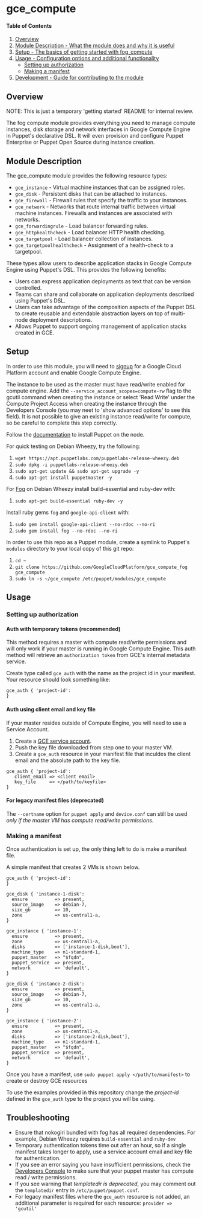 # gce_compute

#### Table of Contents

1. [Overview](#overview)
2. [Module Description - What the module does and why it is useful](#module-description)
3. [Setup - The basics of getting started with fog_compute](#setup)
4. [Usage - Configuration options and additional functionality](#usage)
    * [Setting up authorization](#setting-up-authorization)
    * [Making a manifest](#making-a-manifest)
6. [Development - Guide for contributing to the module](#development)

## Overview

NOTE: This is just a temporary 'getting started' README for internal review.

The fog compute module provides everything you need to manage compute instances, disk storage and network interfaces in Google Compute Engine in Puppet's declarative DSL. It will even provision and configure Puppet Enterprise or Puppet Open Source during instance creation. 

## Module Description

The gce_compute module provides the following resource types:

* `gce_instance` - Virtual machine instances that can be assigned roles.
* `gce_disk`     - Persistent disks that can be attached to instances.
* `gce_firewall` - Firewall rules that specify the traffic to your instances.
* `gce_network`  - Networks that route internal traffic between virtual machine
  instances. Firewalls and instances are associated with networks.
* `gce_forwardingrule`  - Load balancer forwarding rules.
* `gce_httphealthcheck`  - Load balancer HTTP health checking.
* `gce_targetpool` - Load balancer collection of instances.
* `gce_targetpoolhealthcheck`  - Assignment of a health-check to a targetpool.

These types allow users to describe application stacks in Google Compute
Engine using Puppet's DSL. This provides the following benefits:

* Users can express application deployments as text that can be version
  controlled.
* Teams can share and collaborate on application deployments described using
  Puppet's DSL.
* Users can take advantage of the composition aspects of the Puppet DSL to
  create reusable and extendable abstraction layers on top of multi-node
  deployment descriptions.
* Allows Puppet to support ongoing management of application stacks created in
  GCE.

## Setup
In order to use this module, you will need to
[signup](https://developers.google.com/compute/docs/signup)
 for a Google Cloud Platform account and enable Google Compute Engine.

The instance to be used as the master must have read/write enabled for compute engine. Add the `--service_account_scopes=compute-rw` flag to the gcutil command when creating the instance or select 'Read Write' under the Compute Project Access when creating the instance through the Developers Console (you may neet to 'show advanced options' to see this field).
It is not possible to give an existing instance read/write for compute, so be careful to complete this step correctly.

Follow the [documentation](http://docs.puppetlabs.com/guides/install_puppet/install_debian_ubuntu.html) to install Puppet on the node.

For quick testing on Debian Wheezy, try the following:

1. `wget https://apt.puppetlabs.com/puppetlabs-release-wheezy.deb`
1. `sudo dpkg -i puppetlabs-release-wheezy.deb`
1. `sudo apt-get update && sudo apt-get upgrade -y`
1. `sudo apt-get install puppetmaster -y`

For [Fog](fog.io/compute/) on Debian Wheezy install build-essential and ruby-dev with:

1. `sudo apt-get build-essential ruby-dev -y`

Install ruby gems `fog` and `google-api-client` with:

1. `sudo gem install google-api-client --no-rdoc --no-ri`
1. `sudo gem install fog --no-rdoc --no-ri`

In order to use this repo as a Puppet module, create a symlink to Puppet's
`modules` directory to your local copy of this git repo:

1. `cd ~`
1. `git clone https://github.com/GoogleCloudPlatform/gce_compute_fog gce_compute`
1. `sudo ln -s ~/gce_compute /etc/puppet/modules/gce_compute`

## Usage

### Setting up authorization

#### Auth with temporary tokens (recommended)

This method requires a master with compute read/write permissions and will
only work if your master is running in Google Compute Engine.  This auth
method will retrieve an `authorization token` from GCE's internal metadata
service.

Create type called `gce_auth` with the name as the project id in your manifest. Your resource should look something like:
```
gce_auth { 'project-id':
}
```

#### Auth using client email and key file

If your master resides outside of Compute Engine, you will need to use a
Service Account.

1. Create a [GCE service account](https://developers.google.com/compute/docs/faq#howdoicreate). 
2. Push the key file downloaded from step one to your master VM.
3. Create a `gce_auth` resource in your manifest file that inculdes the client email and the absolute path to the key file. 
```
gce_auth { 'project-id':
   client_email => <client email>
   key_file     => </path/to/keyfile>
}
```

#### For legacy manifest files (deprecated)

The `--certname` option for `puppet apply` and `device.conf` can still be used *only if the master VM has compute read/write permissions*.

### Making a manifest

Once authentication is set up, the only thing left to do is make a manifest file.

A simple manifest that creates 2 VMs is shown below.
```
gce_auth { 'project-id':
}

gce_disk { 'instance-1-disk':
  ensure          => present,
  source_image    => debian-7,
  size_gb         => 10,
  zone            => us-central1-a,
}

gce_instance { 'instance-1':
  ensure          => present,
  zone            => us-central1-a,
  disks           => ['instance-1-disk,boot'],  
  machine_type    => n1-standard-1,
  puppet_master   => "$fqdn",
  puppet_service  => present,
  network         => 'default',
}

gce_disk { 'instance-2-disk':
  ensure          => present,
  source_image    => debian-7,
  size_gb         => 10,
  zone            => us-central1-a,
}

gce_instance { 'instance-2':
  ensure          => present,
  zone            => us-central1-a,
  disks           => ['instance-2-disk,boot'],  
  machine_type    => n1-standard-1,
  puppet_master   => "$fqdn",
  puppet_service  => present,
  network         => 'default',
}
```
Once you have a manifest, use `sudo puppet apply </path/to/manifest>` to create or destroy GCE resources

To use the examples provided in this repository change the *project-id* defined in the `gce_auth` type to the project you will be using.

## Troubleshooting

* Ensure that nokogiri bundled with fog has all required dependencies. For example, Debian Wheezy requires `build-essential` and `ruby-dev`
* Temporary authentication tokens time out after an hour, so if a single manifest takes longer to apply, use a service account email and key file for authentication.
* If you see an error saying you have insufficient permissions, check the [Developers Console](https://console.developers.google.com/) to make sure that your puppet master has compute read / write permissions.
* If you see warning that *templatedir is deprecated*, you may comment out the `templatedir` entry in `/etc/puppet/puppet.conf`.
* For legacy manifest files where the `gce_auth` resource is not added, an additional parameter is required for each resource: `provider => 'gcutil'`
